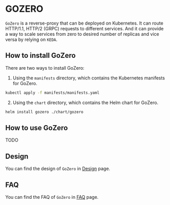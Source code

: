 # GOZERO

`GoZero` is a reverse-proxy that can be deployed on Kubernetes. It can route HTTP/1.1, HTTP/2 (GRPC) requests to different services. And it can provide a way to scale services from zero to desired number of replicas and vice versa by relying on `KEDA`.

## How to install GoZero

There are two ways to install GoZero:

1. Using the `manifests` directory, which contains the Kubernetes manifests for GoZero.
```bash
kubectl apply -f manifests/manifests.yaml
```

2. Using the `chart` directory, which contains the Helm chart for GoZero.
```bash
helm install gozero ./chart/gozero
```

## How to use GoZero

TODO

## Design

You can find the design of `GoZero` in [Design](./docs/design.md) page.

## FAQ

You can find the FAQ of `GoZero` in [FAQ](./docs/faq.md) page.


